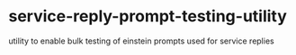 # service-reply-prompt-testing-utility
utility to enable bulk testing of einstein prompts used for service replies
